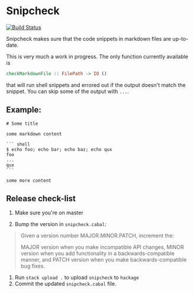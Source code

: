 # Snipcheck

[![Build Status](https://travis-ci.org/nmattia/snipcheck.svg?branch=master)](https://travis-ci.org/nmattia/snipcheck)

Snipcheck makes sure that the code snippets in markdown files are up-to-date.

This is very much a work in progress. The only function currently available is

``` haskell
checkMarkdownFile :: FilePath -> IO ()
```

that will run shell snippets and errored out if the output doesn't match the
snippet. You can skip some of the output with `...`.

## Example:

    # Some title

    some markdown content

    ``` shell
    $ echo foo; echo bar; echo baz; echo qux
    foo
    ...
    qux
    ```

    some more content


## Release check-list

1. Make sure you're on master

1. Bump the version in `snipcheck.cabal`:

> Given a version number MAJOR.MINOR.PATCH, increment the:
>
> MAJOR version when you make incompatible API changes,
> MINOR version when you add functionality in a backwards-compatible manner, and
> PATCH version when you make backwards-compatible bug fixes.

1. Run `stack upload .` to upload `snipcheck` to `hackage`
1. Commit the updated `snipcheck.cabal` file.
